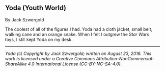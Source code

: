 ## Yoda (Youth World)

By Jack Szwergold

The coolest of all of the figures I had. Yoda had a cloth jacket, small belt, walking cane and an orange snake. When I felt I outgrew the *Star Wars* toys, I still kept Yoda on my desk.

***

*Yoda (c) Copyright by Jack Szwergold; written on August 23, 2016. This work is licensed under a Creative Commons Attribution-NonCommercial-ShareAlike 4.0 International License (CC-BY-NC-SA-4.0).*